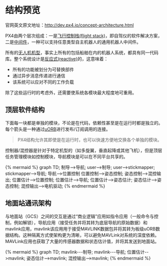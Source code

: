 # 结构预览
官网英文原文地址：http://dev.px4.io/concept-architecture.html

PX4由两个层次组成：一是[飞行控制栈(flight stack)](../2_Concepts/flight_stack.md)，即自驾仪的软件解决方案，二是[中间件](../2_Concepts/middleware.md)，一种可以支持任意类型自主机器人的通用机器人中间件。

所有的[无人机机型](../7_Airframe/airframes-architecture.md)，事实上所有的包括船舶在内的机器人系统，都具有同一代码库。整个系统设计是[反应式(reactive)](http://www.reactivemanifesto.org)的，这意味着：

- 所有的功能被划分为可替换部件
- 通过异步消息传递进行通信
- 该系统可以应对不同的工作负载

除了这些运行时的考虑外，还需要使系统各模块最大程度地可重用。

## 顶层软件结构

下面每一块都是单独的模块，不论是在代码，依赖性甚至是在运行时都是独立的。每个箭头是一种通过[uORB](../6_Middleware-and-Architecture/uorb_messaging.md)进行发布/订阅调用的连接。

> <aside class="tip">
> PX4结构允许其即使是在运行时，也可以快速方便地交换各个单独的模块。
> </aside>

控制器/混控器是针对于特定机型的（如多旋翼，垂直起降或其他飞机），但是顶层任务管理模块如控制模块，导航模块是可以在不同平台共享的。

{% mermaid %}
graph TD;
  制导-->导航;
  user-->制导;
  user-->stickmapper;
  stickmapper-->导航;
  导航-->位置控制
  位置控制-->姿态控制;
  姿态控制-->混控输出;
  位置估计-->位置控制;
  位置估计-->导航;
  位置估计-->姿态估计;
  姿态估计-->姿态控制;
  混控输出-->电机驱动;
{% endmermaid %}

## 地面站通讯架构

与地面站（GCS）之间的交互是通过“商业逻辑”应用如指令应用（一般命令与控制，例如解锁），导航应用（接受任务并将其转为底层导航的原始数据）和mavlink应用，mavlink该应用用于接受MAVLINK数据包并将其转为板级uORB数据结构。这种隔离方式使架构更为清晰，可以避免MAVLink对系统的深度依赖。MAVLink应用也获取了大量的传感器数据和状态估计值，并将其发送到地面站。

{% mermaid %}
graph TD;
  mavlink---制导;
  mavlink---导航;
  位置估计-->mavlink;
  姿态估计-->mavlink;
  混控输出-->mavlink;
 {% endmermaid %}





